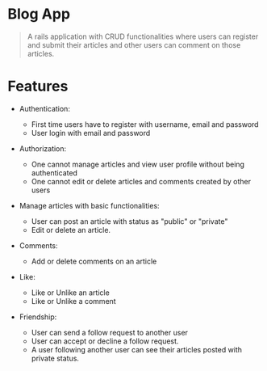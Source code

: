 # Blog App
> A rails application with CRUD functionalities where users can register and submit their articles and other users can comment on those articles.

# Features

* Authentication:
  
  * First time users have to register with username, email and password
  * User login with email and password
    
* Authorization:

  * One cannot manage articles and view user profile without being authenticated
  * One cannot edit or delete articles and comments created by other users
 
* Manage articles with basic functionalities:

  * User can post an article with status as "public" or "private"
  * Edit or delete an article.

* Comments:

  * Add or delete comments on an article

* Like:
  * Like or Unlike an article
  * Like or Unlike a comment
 
* Friendship:

  * User can send a follow request to another user
  * User can accept or decline a follow request.
  * A user following another user can see their articles posted with private status.
